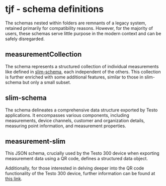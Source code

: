 # tjf - schema definitions

The schemas nested within folders are remnants of a legacy system, retained primarily for compatibility reasons. However, for the majority of users, these schemas serve little purpose in the modern context and can be safely disregarded.

## measurementCollection
The schema represents a structured collection of individual measurements like defined in [slim-schema](#slim-schema), each independent of the others. This collection is further enriched with some additional features, similar to those in slim-schema but only a small subset.

## slim-schema
The schema delineates a comprehensive data structure exported by Testo applications. It encompasses various components, including measurements, device channels, customer and organization details, measuring point information, and measurement properties.

## measurement-slim
This JSON schema, crucially used by the Testo 300 device when exporting measurement data using a QR code, defines a structured data object.

Additionally, for those interested in delving deeper into the QR code functionality of the Testo 300 device, further information can be found at [this link](https://developers.testo.dev/t300/qrcode/).
